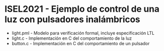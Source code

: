 # ISEL2021 - Ejemplo de control de una luz con pulsadores inalámbricos

- light.pml - Modelo para verificación formal, incluye especificación LTL
- light.c - Implementación en C del comportamiento de la luz
- button.c - Implementación en C del comportamiento de un pulsador

